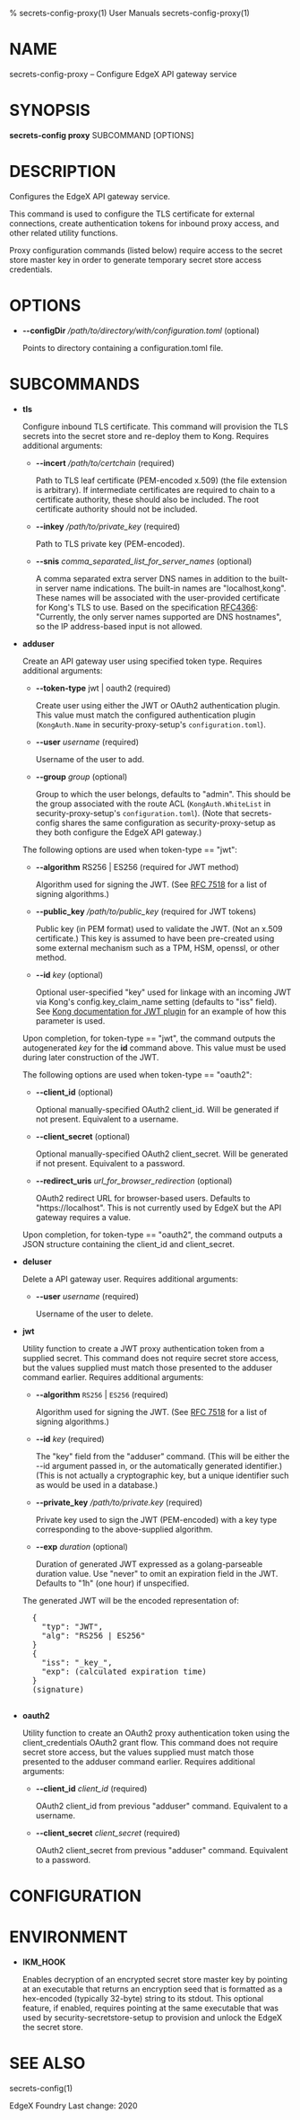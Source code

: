 % secrets-config-proxy(1) User Manuals secrets-config-proxy(1)

# NAME

secrets-config-proxy – Configure EdgeX API gateway service

# SYNOPSIS

**secrets-config proxy** SUBCOMMAND [OPTIONS]

# DESCRIPTION

Configures the EdgeX API gateway service.

This command is used to configure the TLS certificate for external connections, create authentication tokens for inbound proxy access, and other related utility functions.

Proxy configuration commands (listed below) require access to the secret store master key in order to generate temporary secret store access credentials.

# OPTIONS

  * **--configDir** _/path/to/directory/with/configuration.toml_ (optional)

    Points to directory containing a configuration.toml file.

# SUBCOMMANDS

  * **tls**

    Configure inbound TLS certificate. This command will provision the TLS secrets into the secret store and re-deploy them to Kong. Requires additional arguments:

    * **--incert** _/path/to/certchain_ (required)

      Path to TLS leaf certificate (PEM-encoded x.509) (the file extension is arbitrary).
      If intermediate certificates are required to chain to a certificate authority,
      these should also be included.
      The root certificate authority should not be included.

    * **--inkey** _/path/to/private\_key_ (required)

      Path to TLS private key (PEM-encoded).

    * **--snis** _comma_separated_list_for_server_names_ (optional)

      A comma separated extra server DNS names in addition to the built-in
      server name indications.  The built-in names are &quot;localhost,kong&quot;.
      These names will be associated with the user-provided certificate for Kong's TLS to use.
      Based on the specification [RFC4366](https://tools.ietf.org/html/rfc4366):
      &quot;Currently, the only server names supported are DNS hostnames&quot;,
      so the IP address-based input is not allowed.

  * **adduser**

    Create an API gateway user using specified token type. Requires additional arguments:

    * **--token-type** jwt | oauth2 (required)
    
      Create user using either the JWT or OAuth2 authentication plugin.
      This value must match the configured authentication plugin
      (`KongAuth.Name` in security-proxy-setup's `configuration.toml`).

    * **--user** _username_ (required)

      Username of the user to add.

    * **--group** _group_ (optional)

      Group to which the user belongs, defaults to &quot;admin&quot;.
      This should be the group associated with the route ACL
      (`KongAuth.WhiteList` in security-proxy-setup's `configuration.toml`).
      (Note that secrets-config shares the same configuration as security-proxy-setup
      as they both configure the EdgeX API gateway.)


    The following options are used when token-type == "jwt":

    * **--algorithm** RS256 | ES256 (required for JWT method)

      Algorithm used for signing the JWT.
      (See [RFC 7518](https://tools.ietf.org/html/rfc7518#section-3.1) for a list of signing algorithms.)

    * **--public\_key** _/path/to/public\_key_ (required for JWT tokens)

      Public key (in PEM format) used to validate the JWT.
      (Not an x.509 certificate.)
      This key is assumed to have been pre-created using some external mechanism such as a TPM, HSM, openssl, or other method.

    * **--id** _key_ (optional)

      Optional user-specified &quot;key&quot; used for linkage with an incoming JWT via Kong&#39;s config.key\_claim\_name setting (defaults to &quot;iss&quot; field).
      See
      [Kong documentation for JWT plugin](https://docs.konghq.com/hub/kong-inc/jwt/#craft-a-jwt-with-publicprivate-keys-rs256-or-es256)
      for an example of how this parameter is used.

    Upon completion, for token-type == "jwt", the command outputs the autogenerated _key_ for the **id** command above.
    This value must be used during later construction of the JWT.


    The following options are used when token-type == "oauth2":

    * **--client\_id** (optional)

      Optional manually-specified OAuth2 client_id.  Will be generated if not present.  Equivalent to a username.

    * **--client\_secret** (optional)

      Optional manually-specified OAuth2 client_secret.  Will be generated if not present.  Equivalent to a password.

    * **--redirect\_uris** _url\_for\_browser\_redirection_ (optional)

      OAuth2 redirect URL for browser-based users. Defaults to "https://localhost".  This is not currently used by EdgeX but the API gateway requires a value.

    Upon completion, for token-type == "oauth2", the command outputs a JSON structure containing the client_id and client_secret.
    

  * **deluser**

    Delete a API gateway user. Requires additional arguments:

    * **--user** _username_ (required)

      Username of the user to delete.


  * **jwt**

    Utility function to create a JWT proxy authentication token from a supplied secret. This command does not require secret store access, but the values supplied must match those presented to the adduser command earlier. Requires additional arguments:

    * **--algorithm** `RS256` | `ES256` (required)

      Algorithm used for signing the JWT.
      (See [RFC 7518](https://tools.ietf.org/html/rfc7518#section-3.1) for a list of signing algorithms.)

    * **--id** _key_ (required)

      The &quot;key&quot; field from the &quot;adduser&quot; command.
      (This will be either the --id argument passed in, or the automatically generated identifier.)
      (This is not actually a cryptographic key, but a unique identifier such as would be used in a database.)

    * **--private\_key** _/path/to/private.key_ (required)

      Private key used to sign the JWT (PEM-encoded) with a key type corresponding to the above-supplied algorithm.

    * **--exp** _duration_ (optional)

      Duration of generated JWT expressed as a golang-parseable duration value. Use &quot;never&quot; to omit an expiration field in the JWT. Defaults to &quot;1h&quot; (one hour) if unspecified.

    
    The generated JWT will be the encoded representation of:

      <pre>
      {
        &quot;typ&quot;: &quot;JWT&quot;,
        &quot;alg&quot;: &quot;RS256 | ES256&quot;
      }
      {
        &quot;iss&quot;: &quot;_key_&quot;,
        &quot;exp&quot;: (calculated expiration time)
      }
      (signature)
      </pre>


  * **oauth2**

    Utility function to create an OAuth2 proxy authentication token using the client_credentials OAuth2 grant flow. This command does not require secret store access, but the values supplied must match those presented to the adduser command earlier. Requires additional arguments:

    * **--client\_id** _client\_id_ (required)

      OAuth2 client_id from previous "adduser" command.  Equivalent to a username.

    * **--client\_secret** _client\_secret_ (required)

      OAuth2 client_secret from previous "adduser" command.  Equivalent to a password.



# CONFIGURATION

# ENVIRONMENT

  * **IKM\_HOOK**

    Enables decryption of an encrypted secret store master key by pointing at an executable that returns an encryption seed that is formatted as a hex-encoded (typically 32-byte) string to its stdout.
    This optional feature, if enabled, requires pointing at the same executable that was used
    by security-secretstore-setup to provision and unlock the EdgeX the secret store.

# SEE ALSO

secrets-config(1)

EdgeX Foundry Last change: 2020
